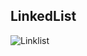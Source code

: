 ﻿## LinkedList
![Linklist](https://github.com/Temda/LinkedList-Lab/assets/39237652/526e04e4-2332-4d46-aef9-9ca7c7762356)
